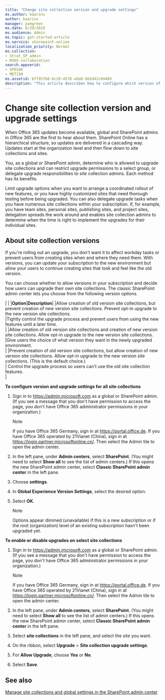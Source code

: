 ```yaml
---
title: "Change site collection version and upgrade settings"
ms.author: kaarins
author: kaarins
manager: pamgreen
ms.date: 6/29/2018
ms.audience: Admin
ms.topic: get-started-article
ms.service: sharepoint-online
localization_priority: Normal
ms.collection:  
- Strat_SP_admin
- M365-collaboration
search.appverid:
- SPO160
- MET150
ms.assetid: bff957b8-6c29-4578-ada8-9e5d42c04489
description: "This article describes how to configure which version of SharePoint is used when creating a site collection and whether or not the site collection can be upgraded to a new version of SharePoint."
---
```


# Change site collection version and upgrade settings

When Office 365 updates become available, global and SharePoint admins in Office 365 are the first to hear about them. SharePoint Online has a hierarchical structure, so updates are delivered in a cascading way. Updates start at the organization level and then flow down to site collections and sites. 
  
You, as a global or SharePoint admin, determine who is allowed to upgrade site collections and can restrict upgrade permissions to a select group, or delegate upgrade responsibilities to site collection admins. Each method has its benefits. 
  
Limit upgrade options when you want to arrange a coordinated rollout of new features, or you have highly customized sites that need thorough testing before being upgraded. You can also delegate upgrade tasks when you have numerous site collections within your subscription. If, for example, you have team sites, personal sites, publishing sites, and project sites, delegation spreads the work around and enables site collection admins to determine when the time is right to implement the upgrades for their individual sites.
  
## About site collection versions

If you're rolling out an upgrade, you don't want it to affect workday tasks or prevent users from creating sites when and where they need them. With versions, you can update your subscription to the new environment but allow your users to continue creating sites that look and feel like the old version. 

You can choose whether to allow versions in your subscription and decide how users can upgrade their own site collections. The classic SharePoint admin center lets you choose from the following version options.
  
|
|
|**Option**|**Description**|
|Allow creation of old version site collections, but prevent creation of new version site collections. Prevent opt-in upgrade to the new version site collections.  <br/> |Tightly control the upgrade process and prevent users from using the new features until a later time.  <br/> |
|Allow creation of old version site collections and creation of new version site collections. Allow opt-in upgrade to the new version site collections.  <br/> |Give users the choice of what version they want in the newly upgraded environment.  <br/> |
|Prevent creation of old version site collections, but allow creation of new version site collections. Allow opt-in upgrade to the new version site collections. (This is the default choice.)  <br/> | Control the upgrade process so users can't use the old site collection features.  <br/> |
   
 **To configure version and upgrade settings for all site collections**
  
1. Sign in to https://admin.microsoft.com as a global or SharePoint admin. (If you see a message that you don't have permission to access the page, you don't have Office 365 administrator permissions in your organization.)
    
    > [!NOTE]
    > If you have Office 365 Germany, sign in at https://portal.office.de. If you have Office 365 operated by 21Vianet (China), sign in at https://login.partner.microsoftonline.cn/. Then select the Admin tile to open the admin center.  
    
2. In the left pane, under **Admin centers**, select **SharePoint**. (You might need to select **Show all** to see the list of admin centers.) If this opens the new SharePoint admin center, select **Classic SharePoint admin center** in the left pane.
    
3. Choose **settings**.
    
4. In **Global Experience Version Settings**, select the desired option.
    
5. Select **OK**.
    
    > [!NOTE]
    > Options appear dimmed (unavailable) if this is a new subscription or if the root (organization) level of an existing subscription hasn't been upgraded yet. 
  
 **To enable or disable upgrades on select site collections**
  
1. Sign in to https://admin.microsoft.com as a global or SharePoint admin. (If you see a message that you don't have permission to access the page, you don't have Office 365 administrator permissions in your organization.)
    
    > [!NOTE]
    > If you have Office 365 Germany, sign in at https://portal.office.de. If you have Office 365 operated by 21Vianet (China), sign in at https://login.partner.microsoftonline.cn/. Then select the Admin tile to open the admin center.  
    
2. In the left pane, under **Admin centers**, select **SharePoint**. (You might need to select **Show all** to see the list of admin centers.) If this opens the new SharePoint admin center, select **Classic SharePoint admin center** in the left pane.
    
3. Select **site collections** in the left pane, and select the site you want. 
    
4. On the ribbon, select **Upgrade** \> **Site collection upgrade settings**. 
    
5. For **Allow Upgrade**, choose **Yes** or **No**.
    
6. Select **Save**.
    
## See also

[Manage site collections and global settings in the SharePoint admin center](planning-guide.md)

